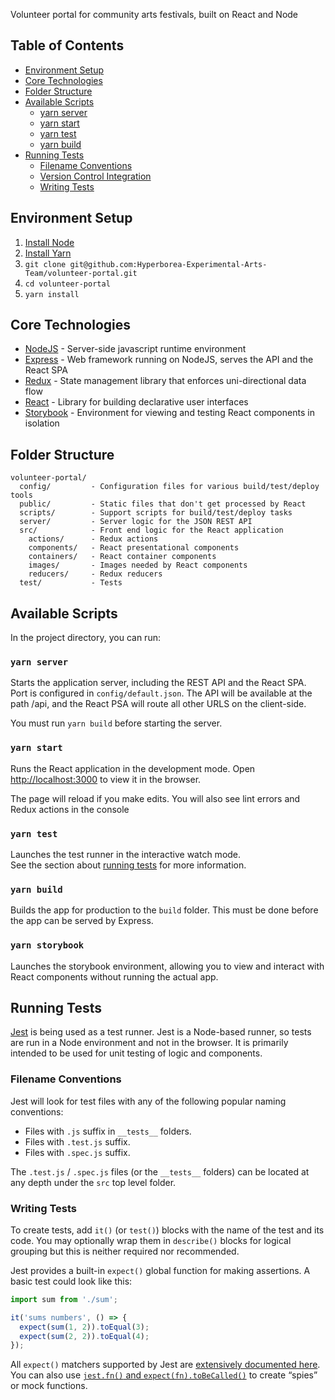 Volunteer portal for community arts festivals, built on React and Node

## Table of Contents

- [Environment Setup](#environment-setup)
- [Core Technologies](#core-technologies)
- [Folder Structure](#folder-structure)
- [Available Scripts](#available-scripts)
  - [yarn server](#yarn-server)
  - [yarn start](#yarn-start)
  - [yarn test](#yarn-test)
  - [yarn build](#yarn-build)
- [Running Tests](#running-tests)
  - [Filename Conventions](#filename-conventions)
  - [Version Control Integration](#version-control-integration)
  - [Writing Tests](#writing-tests)

## Environment Setup

1. [Install Node](https://nodejs.org)
2. [Install Yarn](https://yarnpkg.com/en/docs/install)
3. `git clone git@github.com:Hyperborea-Experimental-Arts-Team/volunteer-portal.git`
4. `cd volunteer-portal`
5. `yarn install`

## Core Technologies

* [NodeJS](https://nodejs.org) - Server-side javascript runtime environment
* [Express](https://expressjs.com/) - Web framework running on NodeJS, serves the API and the React SPA
* [Redux](http://redux.js.org/) - State management library that enforces uni-directional data flow
* [React](https://reactjs.org/) - Library for building declarative user interfaces
* [Storybook](https://storybook.js.org/) - Environment for viewing and testing React components in isolation

## Folder Structure

```
volunteer-portal/
  config/         - Configuration files for various build/test/deploy tools
  public/         - Static files that don't get processed by React
  scripts/        - Support scripts for build/test/deploy tasks
  server/         - Server logic for the JSON REST API
  src/            - Front end logic for the React application
    actions/      - Redux actions
    components/   - React presentational components
    containers/   - React container components
    images/       - Images needed by React components
    reducers/     - Redux reducers
  test/           - Tests
```

## Available Scripts

In the project directory, you can run:

### `yarn server`

Starts the application server, including the REST API and the React SPA. Port is configured
in `config/default.json`. The API will be available at the path /api, and the React PSA will 
route all other URLS on the client-side.

You must run `yarn build` before starting the server.

### `yarn start`

Runs the React application in the development mode.
Open [http://localhost:3000](http://localhost:3000) to view it in the browser.

The page will reload if you make edits.
You will also see lint errors and Redux actions in the console

### `yarn test`

Launches the test runner in the interactive watch mode.<br>
See the section about [running tests](#running-tests) for more information.

### `yarn build`

Builds the app for production to the `build` folder.
This must be done before the app can be served by Express.


### `yarn storybook`

Launches the storybook environment, allowing you to view and interact 
with React components without running the actual app.

## Running Tests

[Jest](https://facebook.github.io/jest/) is being used as a test runner. Jest is a Node-based runner, so tests are run in a Node environment and not in the browser. It is primarily intended to be used for unit testing of logic and components.

### Filename Conventions

Jest will look for test files with any of the following popular naming conventions:

* Files with `.js` suffix in `__tests__` folders.
* Files with `.test.js` suffix.
* Files with `.spec.js` suffix.

The `.test.js` / `.spec.js` files (or the `__tests__` folders) can be located at any depth under the `src` top level folder.

### Writing Tests

To create tests, add `it()` (or `test()`) blocks with the name of the test and its code. You may optionally wrap them in `describe()` blocks for logical grouping but this is neither required nor recommended.

Jest provides a built-in `expect()` global function for making assertions. A basic test could look like this:

```js
import sum from './sum';

it('sums numbers', () => {
  expect(sum(1, 2)).toEqual(3);
  expect(sum(2, 2)).toEqual(4);
});
```

All `expect()` matchers supported by Jest are [extensively documented here](http://facebook.github.io/jest/docs/expect.html).<br>
You can also use [`jest.fn()` and `expect(fn).toBeCalled()`](http://facebook.github.io/jest/docs/expect.html#tohavebeencalled) to create “spies” or mock functions.
